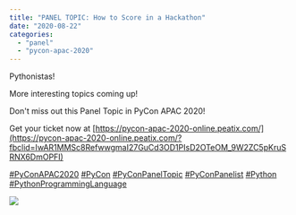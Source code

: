 ```yaml
---
title: "PANEL TOPIC: How to Score in a Hackathon"
date: "2020-08-22"
categories:
  - "panel"
  - "pycon-apac-2020"
---
```


Pythonistas!

More interesting topics coming up!

Don't miss out this Panel Topic in PyCon APAC 2020!

Get your ticket now at [https://pycon-apac-2020-online.peatix.com/](https://pycon-apac-2020-online.peatix.com/?fbclid=IwAR1MMSc8RefwwgmaI27GuCd3OD1PIsD2OTeOM_9W2ZC5pKruSRNX6DmOPFI)

[#PyConAPAC2020](https://www.facebook.com/hashtag/pyconapac2020?__eep__=6&__cft__[0]=AZUNwOYOVkxRj0wJAkWKNTkr6Wq9-TfM0mhkXyDFdqti6y_rXTxsRwAEP_8JtwOJr4xeYADBHl04igdd1Arh5rJyzlxUDMYIEpo8DKL_-bwufDho8JPIzctn6xVwYEi7jBZN6KolNIx83VSuXQDjLJ8a_5IH14-BNAKAEq7yiWh5Hg&__tn__=*NK-R) [#PyCon](https://www.facebook.com/hashtag/pycon?__eep__=6&__cft__[0]=AZUNwOYOVkxRj0wJAkWKNTkr6Wq9-TfM0mhkXyDFdqti6y_rXTxsRwAEP_8JtwOJr4xeYADBHl04igdd1Arh5rJyzlxUDMYIEpo8DKL_-bwufDho8JPIzctn6xVwYEi7jBZN6KolNIx83VSuXQDjLJ8a_5IH14-BNAKAEq7yiWh5Hg&__tn__=*NK-R) [#PyConPanelTopic](https://www.facebook.com/hashtag/pyconpaneltopic?__eep__=6&__cft__[0]=AZUNwOYOVkxRj0wJAkWKNTkr6Wq9-TfM0mhkXyDFdqti6y_rXTxsRwAEP_8JtwOJr4xeYADBHl04igdd1Arh5rJyzlxUDMYIEpo8DKL_-bwufDho8JPIzctn6xVwYEi7jBZN6KolNIx83VSuXQDjLJ8a_5IH14-BNAKAEq7yiWh5Hg&__tn__=*NK-R) [#PyConPanelist](https://www.facebook.com/hashtag/pyconpanelist?__eep__=6&__cft__[0]=AZUNwOYOVkxRj0wJAkWKNTkr6Wq9-TfM0mhkXyDFdqti6y_rXTxsRwAEP_8JtwOJr4xeYADBHl04igdd1Arh5rJyzlxUDMYIEpo8DKL_-bwufDho8JPIzctn6xVwYEi7jBZN6KolNIx83VSuXQDjLJ8a_5IH14-BNAKAEq7yiWh5Hg&__tn__=*NK-R) [#Python](https://www.facebook.com/hashtag/python?__eep__=6&__cft__[0]=AZUNwOYOVkxRj0wJAkWKNTkr6Wq9-TfM0mhkXyDFdqti6y_rXTxsRwAEP_8JtwOJr4xeYADBHl04igdd1Arh5rJyzlxUDMYIEpo8DKL_-bwufDho8JPIzctn6xVwYEi7jBZN6KolNIx83VSuXQDjLJ8a_5IH14-BNAKAEq7yiWh5Hg&__tn__=*NK-R) [](https://www.facebook.com/hashtag/pythonprogramminglanguage?__eep__=6&__cft__[0]=AZUNwOYOVkxRj0wJAkWKNTkr6Wq9-TfM0mhkXyDFdqti6y_rXTxsRwAEP_8JtwOJr4xeYADBHl04igdd1Arh5rJyzlxUDMYIEpo8DKL_-bwufDho8JPIzctn6xVwYEi7jBZN6KolNIx83VSuXQDjLJ8a_5IH14-BNAKAEq7yiWh5Hg&__tn__=*NK-R)[#PythonProgrammingLanguage](https://www.facebook.com/hashtag/pythonprogramminglanguage?__eep__=6&__cft__[0]=AZUNwOYOVkxRj0wJAkWKNTkr6Wq9-TfM0mhkXyDFdqti6y_rXTxsRwAEP_8JtwOJr4xeYADBHl04igdd1Arh5rJyzlxUDMYIEpo8DKL_-bwufDho8JPIzctn6xVwYEi7jBZN6KolNIx83VSuXQDjLJ8a_5IH14-BNAKAEq7yiWh5Hg&__tn__=*NK-R)

![](/archived-images/117602012_616246919084310_1954955513133462665_o.jpg?w=809)
